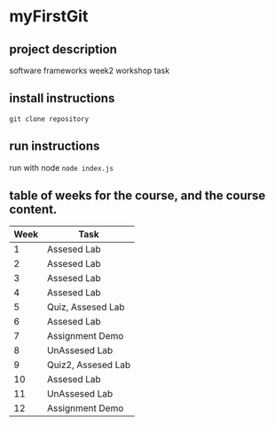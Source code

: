 # myFirstGit
## project description
software frameworks week2 workshop task
## install instructions
`git clone repository`
## run instructions
run with node  `node index.js`
## table of weeks for the course, and the course content.
| Week | Task |
| ------------- | ------------- |
| 1  | Assesed Lab |
| 2  | Assesed Lab |
| 3  | Assesed Lab |
| 4  | Assesed Lab |
| 5  | Quiz, Assesed Lab |
| 6  | Assesed Lab |
| 7  | Assignment Demo |
| 8  | UnAssesed Lab |
| 9  | Quiz2, Assesed Lab |
| 10  | Assesed Lab |
| 11  | UnAssesed Lab |
| 12  | Assignment Demo |
